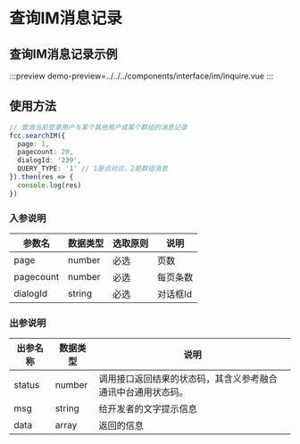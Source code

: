 # 查询IM消息记录

## 查询IM消息记录示例

:::preview
demo-preview=../../../components/interface/im/inquire.vue
:::

## 使用方法

```typescript
// 查询当前登录用户与某个其他用户或某个群组的消息记录
fcc.searchIM({
  page: 1,
  pagecount: 20,
  dialogId: '239',
  QUERY_TYPE: '1' // 1是点对点，2是群组消息
}).then(res => {
  console.log(res)
})
```

<!-- **入参说明** -->

### 入参说明

| **参数名**  | **数据类型** | **选取原则** | **说明**                                      |
| ----------- | ------------ | ------------ | --------------------------------------------- |
| page       | number       | 必选         | 页数                        |
| pagecount | number       | 必选         | 每页条数 |
| dialogId | string       | 必选         | 对话框Id |

### 出参说明

| **出参名称** | **数据类型** | **说明**                                                     |
| ------------ | ------------ | ------------------------------------------------------------ |
| status       | number       | 调用接口返回结果的状态码，其含义参考融合通讯中台通用状态码。 |
| msg          | string       | 给开发者的文字提示信息                                       |
| data         | array       | 返回的信息                                                   |

